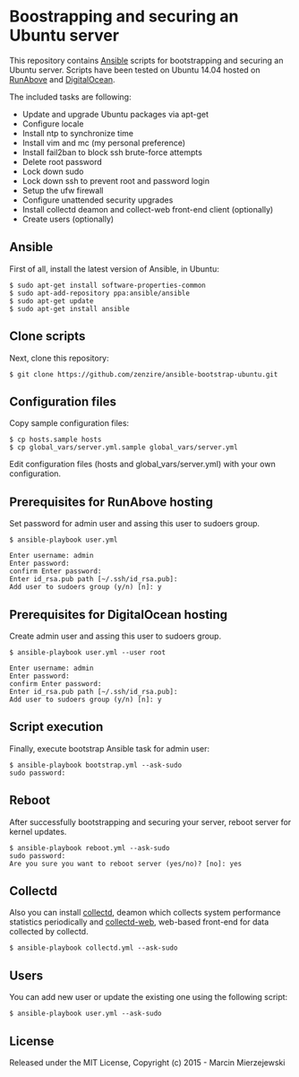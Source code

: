 # Boostrapping and securing an Ubuntu server 

This repository contains [Ansible](http://ansible.com) scripts for bootstrapping and securing an Ubuntu server.
Scripts have been tested on Ubuntu 14.04 hosted on [RunAbove](http://www.runabove.com) and [DigitalOcean](http://www.digitalocean.com).

The included tasks are following:

* Update and upgrade Ubuntu packages via apt-get
* Configure locale
* Install ntp to synchronize time
* Install vim and mc (my personal preference)
* Install fail2ban to block ssh brute-force attempts
* Delete root password
* Lock down sudo
* Lock down ssh to prevent root and password login
* Setup the ufw firewall
* Configure unattended security upgrades
* Install collectd deamon and collect-web front-end client (optionally) 
* Create users (optionally)

## Ansible

First of all, install the latest version of Ansible, in Ubuntu:

```
$ sudo apt-get install software-properties-common
$ sudo apt-add-repository ppa:ansible/ansible
$ sudo apt-get update
$ sudo apt-get install ansible
```

## Clone scripts

Next, clone this repository:

```
$ git clone https://github.com/zenzire/ansible-bootstrap-ubuntu.git
```

## Configuration files

Copy sample configuration files:

```
$ cp hosts.sample hosts
$ cp global_vars/server.yml.sample global_vars/server.yml
```

Edit configuration files (hosts and global_vars/server.yml) with your own configuration.

## Prerequisites for RunAbove hosting

Set password for admin user and assing this user to sudoers group.

```
$ ansible-playbook user.yml

Enter username: admin
Enter password: 
confirm Enter password: 
Enter id_rsa.pub path [~/.ssh/id_rsa.pub]: 
Add user to sudoers group (y/n) [n]: y
```

## Prerequisites for DigitalOcean hosting

Create admin user and assing this user to sudoers group.

```
$ ansible-playbook user.yml --user root

Enter username: admin
Enter password: 
confirm Enter password: 
Enter id_rsa.pub path [~/.ssh/id_rsa.pub]: 
Add user to sudoers group (y/n) [n]: y
```

## Script execution

Finally, execute bootstrap Ansible task for admin user:

```
$ ansible-playbook bootstrap.yml --ask-sudo
sudo password:
```

## Reboot

After successfully bootstrapping and securing your server, reboot server for kernel updates.

```
$ ansible-playbook reboot.yml --ask-sudo
sudo password: 
Are you sure you want to reboot server (yes/no)? [no]: yes
```

## Collectd

Also you can install [collectd](https://collectd.org/), deamon which collects system performance statistics 
periodically and [collectd-web](https://github.com/httpdss/collectd-web), web-based front-end for data 
collected by collectd.

```
$ ansible-playbook collectd.yml --ask-sudo
```

## Users

You can add new user or update the existing one using the following script:

```
$ ansible-playbook user.yml --ask-sudo
```


## License

Released under the MIT License, Copyright (c) 2015 - Marcin Mierzejewski

